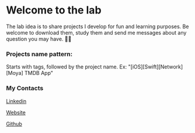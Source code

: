 # Welcome to the lab

The lab idea is to share projects I develop for fun and learning purposes. Be welcome to download them, study them and send me messages about any question you may have. 👨‍💻

### Projects name pattern:

Starts with tags, followed by the project name. Ex: "[iOS][Swift][Network][Moya] TMDB App"

### My Contacts

[Linkedin](https://www.linkedin.com/in/vsmelo/)

[Website](www.victormelo.com.br)

[Github](https://github.com/vctrsmelo)
